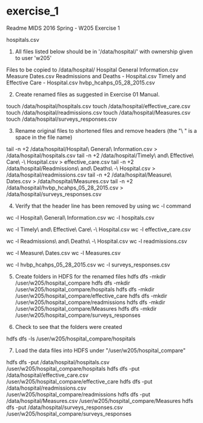 # exercise_1
Readme
MIDS 2016 Spring - W205
Exercise 1

hospitals.csv

1. All files listed below should be in '/data/hospital/' with ownership given to user 'w205'

Files to be copied to /data/hospital/
Hospital General Information.csv
Measure Dates.csv
Readmissions and Deaths - Hospital.csv
Timely and Effective Care - Hospital.csv
hvbp_hcahps_05_28_2015.csv

2. Create renamed files as suggested in Exercise 01 Manual.

touch /data/hospital/hospitals.csv
touch /data/hospital/effective_care.csv
touch /data/hospital/readmissions.csv
touch /data/hospital/Measures.csv
touch /data/hospital/surveys_responses.csv

3. Rename original files to shortened files and remove headers (the "\ " is a space in the file name)

tail -n +2 /data/hospital/Hospital\ General\ Information.csv > /data/hospital/hospitals.csv
tail -n +2 /data/hospital/Timely\ and\ Effective\ Care\ -\ Hospital.csv > effective_care.csv
tail -n +2 /data/hospital/Readmissions\ and\ Deaths\ -\ Hospital.csv > /data/hospital/readmissions.csv
tail -n +2 /data/hospital/Measure\ Dates.csv > /data/hospital/Measures.csv
tail -n +2 /data/hospital/hvbp_hcahps_05_28_2015.csv > /data/hospital/surveys_responses.csv

4. Verify that the header line has been removed by using wc -l <file> command

wc -l Hospital\ General\ Information.csv
wc -l hospitals.csv

wc -l Timely\ and\ Effective\ Care\ -\ Hospital.csv
wc -l effective_care.csv


wc -l Readmissions\ and\ Deaths\ -\ Hospital.csv
wc -l readmissions.csv

wc -l Measure\ Dates.csv
wc -l Measures.csv

wc -l hvbp_hcahps_05_28_2015.csv
wc -l surveys_responses.csv


5. Create folders in HDFS for the renamed files
hdfs dfs -mkdir /user/w205/hospital_compare
hdfs dfs -mkdir /user/w205/hospital_compare/hospitals
hdfs dfs -mkdir /user/w205/hospital_compare/effective_care
hdfs dfs -mkdir /user/w205/hospital_compare/readmissions
hdfs dfs -mkdir /user/w205/hospital_compare/Measures
hdfs dfs -mkdir /user/w205/hospital_compare/surveys_responses

6. Check to see that the folders were created

hdfs dfs -ls /user/w205/hospital_compare/hospitals

7. Load the data files into HDFS under "/user/w205/hospital_compare"

hdfs dfs -put /data/hospital/hospitals.csv /user/w205/hospital_compare/hospitals
hdfs dfs -put /data/hospital/effective_care.csv /user/w205/hospital_compare/effective_care
hdfs dfs -put /data/hospital/readmissions.csv /user/w205/hospital_compare/readmissions
hdfs dfs -put /data/hospital/Measures.csv /user/w205/hospital_compare/Measures
hdfs dfs -put /data/hospital/surveys_responses.csv /user/w205/hospital_compare/surveys_responses

